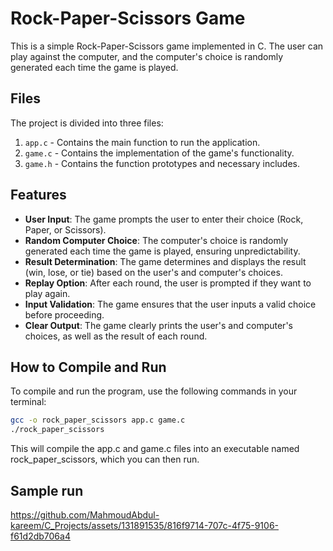 # Rock-Paper-Scissors Game

This is a simple Rock-Paper-Scissors game implemented in C. The user can play against the computer, and the computer's choice is randomly generated each time the game is played.

## Files

The project is divided into three files:

1. `app.c` - Contains the main function to run the application.
2. `game.c` - Contains the implementation of the game's functionality.
3. `game.h` - Contains the function prototypes and necessary includes.

## Features

- **User Input**: The game prompts the user to enter their choice (Rock, Paper, or Scissors).
- **Random Computer Choice**: The computer's choice is randomly generated each time the game is played, ensuring unpredictability.
- **Result Determination**: The game determines and displays the result (win, lose, or tie) based on the user's and computer's choices.
- **Replay Option**: After each round, the user is prompted if they want to play again.
- **Input Validation**: The game ensures that the user inputs a valid choice before proceeding.
- **Clear Output**: The game clearly prints the user's and computer's choices, as well as the result of each round.

## How to Compile and Run

To compile and run the program, use the following commands in your terminal:

```sh
gcc -o rock_paper_scissors app.c game.c
./rock_paper_scissors
```

This will compile the app.c and game.c files into an executable named rock_paper_scissors, which you can then run.

## Sample run

https://github.com/MahmoudAbdul-kareem/C_Projects/assets/131891535/816f9714-707c-4f75-9106-f61d2db706a4

